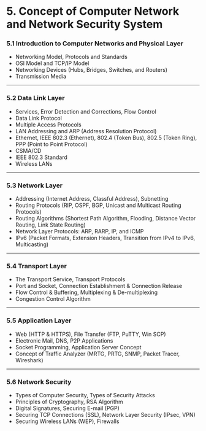 # 5. Concept of Computer Network and Network Security System

### **5.1 Introduction to Computer Networks and Physical Layer**

* Networking Model, Protocols and Standards
* OSI Model and TCP/IP Model
* Networking Devices (Hubs, Bridges, Switches, and Routers)
* Transmission Media

***

### **5.2 Data Link Layer**

* Services, Error Detection and Corrections, Flow Control
* Data Link Protocol
* Multiple Access Protocols
* LAN Addressing and ARP (Address Resolution Protocol)
* Ethernet, IEEE 802.3 (Ethernet), 802.4 (Token Bus), 802.5 (Token Ring), PPP (Point to Point Protocol)
* CSMA/CD
* IEEE 802.3 Standard
* Wireless LANs

***

### **5.3 Network Layer**

* Addressing (Internet Address, Classful Address), Subnetting
* Routing Protocols (RIP, OSPF, BGP, Unicast and Multicast Routing Protocols)
* Routing Algorithms (Shortest Path Algorithm, Flooding, Distance Vector Routing, Link State Routing)
* Network Layer Protocols: ARP, RARP, IP, and ICMP
* IPv6 (Packet Formats, Extension Headers, Transition from IPv4 to IPv6, Multicasting)

***

### **5.4 Transport Layer**

* The Transport Service, Transport Protocols
* Port and Socket, Connection Establishment & Connection Release
* Flow Control & Buffering, Multiplexing & De-multiplexing
* Congestion Control Algorithm

***

### **5.5 Application Layer**

* Web (HTTP & HTTPS), File Transfer (FTP, PuTTY, Win SCP)
* Electronic Mail, DNS, P2P Applications
* Socket Programming, Application Server Concept
* Concept of Traffic Analyzer (MRTG, PRTG, SNMP, Packet Tracer, Wireshark)

***

### **5.6 Network Security**

* Types of Computer Security, Types of Security Attacks
* Principles of Cryptography, RSA Algorithm
* Digital Signatures, Securing E-mail (PGP)
* Securing TCP Connections (SSL), Network Layer Security (IPsec, VPN)
* Securing Wireless LANs (WEP), Firewalls
